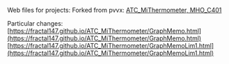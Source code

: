 
Web files for projects:
Forked from pvvx:
[ATC_MiThermometer, MHO_C401](https://github.com/pvvx/ATC_MiThermometer)

Particular changes:
[https://fractal147.github.io/ATC_MiThermometer/GraphMemo.html](https://fractal147.github.io/ATC_MiThermometer/GraphMemo.html)
[https://fractal147.github.io/ATC_MiThermometer/GraphMemoLim1.html](https://fractal147.github.io/ATC_MiThermometer/GraphMemoLim1.html)
